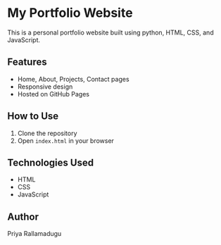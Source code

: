 # My Portfolio Website

This is a personal portfolio website built using python, HTML, CSS, and JavaScript.

## Features

- Home, About, Projects, Contact pages
- Responsive design
- Hosted on GitHub Pages

## How to Use

1. Clone the repository
2. Open `index.html` in your browser

## Technologies Used

- HTML
- CSS
- JavaScript

## Author

Priya Rallamadugu

